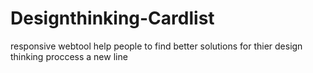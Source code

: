 # Designthinking-Cardlist
responsive webtool help people to find better solutions for thier design thinking proccess
a new line
